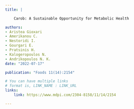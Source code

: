 ```yaml
---
title: |

    Carob: A Sustainable Opportunity for Metabolic Health

authors:
- Aristea Gioxari
- Amerikanou C.
- Nestoridi I.
- Gourgari E.
- Pratsinis H.
- Kalogeropoulos N.
- Andrikopoulos N. K.
date: "2022-07-17"

publication: "Foods 11(14):2154"

# You can have multiple links
# format is, LINK_NAME : LINK_URL
links:
    link: https://www.mdpi.com/2304-8158/11/14/2154

---
```

